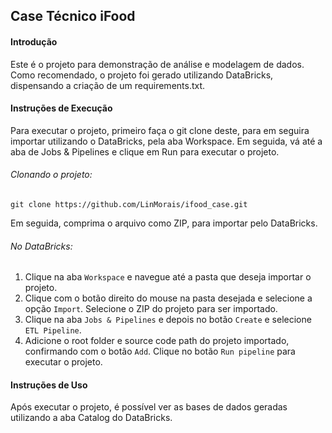 ## Case Técnico iFood
#### Introdução
Este é o projeto para demonstração de análise e modelagem de dados. Como recomendado, o projeto foi gerado utilizando DataBricks, dispensando a criação de um requirements.txt.

#### Instruções de Execução
Para executar o projeto, primeiro faça o git clone deste, para em seguira importar utilizando o DataBricks, pela aba Workspace. Em seguida, vá até a aba de Jobs & Pipelines e clique em Run para executar o projeto.

###### Clonando o projeto:

`git clone https://github.com/LinMorais/ifood_case.git`

Em seguida, comprima o arquivo como ZIP, para importar pelo DataBricks.

###### No DataBricks:

1. Clique na aba `Workspace` e navegue até a pasta que deseja importar o projeto.
2. Clique com o botão direito do mouse na pasta desejada e selecione a opção `Import`. Selecione o ZIP do projeto para ser importado.
3. Clique na aba `Jobs & Pipelines` e depois no botão `Create` e selecione `ETL Pipeline`.
4. Adicione o root folder e source code path do projeto importado, confirmando com o botão `Add`. Clique no botão `Run pipeline` para executar o projeto.

####  Instruções de Uso
Após executar o projeto, é possível ver as bases de dados geradas utilizando a aba Catalog do DataBricks.
